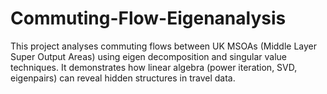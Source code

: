 # Commuting-Flow-Eigenanalysis
This project analyses commuting flows between UK MSOAs (Middle Layer Super Output Areas) using eigen decomposition and singular value techniques. It demonstrates how linear algebra (power iteration, SVD, eigenpairs) can reveal hidden structures in travel data.
